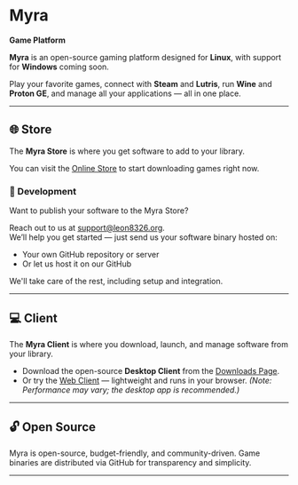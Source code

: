 # Myra
**Game Platform**

**Myra** is an open-source gaming platform designed for **Linux**, with support for **Windows** coming soon.

Play your favorite games, connect with **Steam** and **Lutris**, run **Wine** and **Proton GE**, and manage all your applications — all in one place.

---

## 🌐 Store

The **Myra Store** is where you get software to add to your library.

You can visit the [Online Store](https://myra.leon8326.org/store/) to start downloading games right now.

### 🚀 Development

Want to publish your software to the Myra Store?

Reach out to us at [support@leon8326.org](mailto:support@leon8326.org).  
We’ll help you get started — just send us your software binary hosted on:
- Your own GitHub repository or server  
- Or let us host it on our GitHub

We'll take care of the rest, including setup and integration.

---

## 💻 Client

The **Myra Client** is where you download, launch, and manage software from your library.

- Download the open-source **Desktop Client** from the [Downloads Page](https://myra.leon8326.org/downloads/).
- Or try the [Web Client](https://myra.leon8326.org/client/) — lightweight and runs in your browser. *(Note: Performance may vary; the desktop app is recommended.)*

---

## 🔓 Open Source

Myra is open-source, budget-friendly, and community-driven. Game binaries are distributed via GitHub for transparency and simplicity.

---
